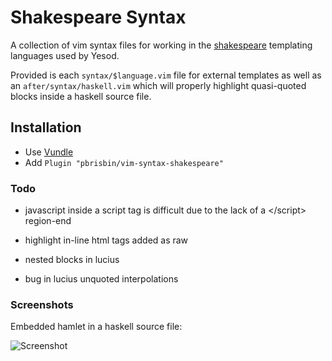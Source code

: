 # Shakespeare Syntax

A collection of vim syntax files for working in the [shakespeare][]
templating languages used by Yesod.

[shakespeare]: http://hackage.haskell.org/package/shakespeare

Provided is each `syntax/$language.vim` file for external templates as
well as an `after/syntax/haskell.vim` which will properly highlight
quasi-quoted blocks inside a haskell source file.

## Installation

- Use [Vundle][]
- Add `Plugin "pbrisbin/vim-syntax-shakespeare"`

[vundle]: https://github.com/gmarik/Vundle.vim

### Todo

* javascript inside a script tag is difficult due to the lack of a
  \</script> region-end

* highlight in-line html tags added as raw

* nested blocks in lucius

* bug in lucius unquoted interpolations

### Screenshots

Embedded hamlet in a haskell source file:

![Screenshot](http://files.pbrisbin.com/screenshots/desktop_1202101148.png)
